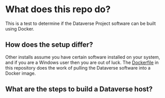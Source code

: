# What does this repo do?

This is a test to determine if the Dataverse Project software can be built using Docker. 

## How does the setup differ?

Other installs assume you have certain software installed on your system, and if you are a Windows user then you are out of luck. The [Dockerfile](/Dockerfile) in this repository does the work of pulling the Dataverse software into a Docker image.

## What are the steps to build a Dataverse host?
